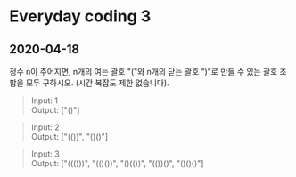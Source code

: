 Everyday coding 3
=================
2020-04-18
----------

정수 n이 주어지면, n개의 여는 괄호 "("와 n개의 닫는 괄호 ")"로 만들 수 있는 괄호 조합을 모두 구하시오. (시간 복잡도 제한 없습니다).

> Input: 1  
  Output: ["()"]

> Input: 2  
  Output: ["(())", "()()"]

> Input: 3  
  Output: ["((()))", "(()())", "()(())", "(())()", "()()()"]

[^1]: 문제 출처 - 2019매일프로그래밍